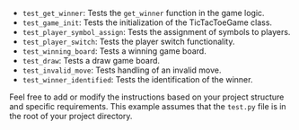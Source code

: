 - `test_get_winner`: Tests the `get_winner` function in the game logic.
- `test_game_init`: Tests the initialization of the TicTacToeGame class.
- `test_player_symbol_assign`: Tests the assignment of symbols to players.
- `test_player_switch`: Tests the player switch functionality.
- `test_winning_board`: Tests a winning game board.
- `test_draw`: Tests a draw game board.
- `test_invalid_move`: Tests handling of an invalid move.
- `test_winner_identified`: Tests the identification of the winner.

Feel free to add or modify the instructions based on your project structure and specific requirements. This example assumes that the `test.py` file is in the root of your project directory.
